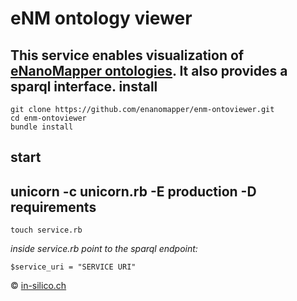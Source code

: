 eNM ontology viewer
===================
This service enables visualization of [eNanoMapper ontologies](http://www.enanomapper.net/ontology). It also provides a sparql interface.
install
-------
```
git clone https://github.com/enanomapper/enm-ontoviewer.git
cd enm-ontoviewer
bundle install
```
start
-----
unicorn -c unicorn.rb -E production -D
requirements
------------
`touch service.rb`

*inside service.rb point to the sparql endpoint:*

`$service_uri = "SERVICE URI"`

&copy; [in-silico.ch](http://www.in-silico.ch/)
